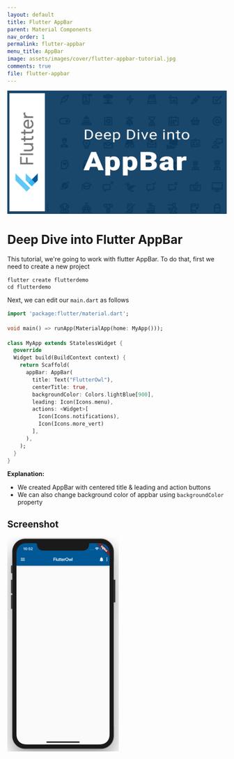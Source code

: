 ```yaml
---
layout: default
title: Flutter AppBar
parent: Material Components
nav_order: 1
permalink: flutter-appbar
menu_title: AppBar
image: assets/images/cover/flutter-appbar-tutorial.jpg
comments: true
file: flutter-appbar
---
```


<img src="assets/images/cover/flutter-appbar-tutorial.jpg">

# Deep Dive into Flutter AppBar 

This tutorial, we're going to work with flutter AppBar. To do that, first we need to create a new project

    flutter create flutterdemo
    cd flutterdemo

Next, we can edit our `main.dart` as follows

```dart
import 'package:flutter/material.dart';

void main() => runApp(MaterialApp(home: MyApp()));

class MyApp extends StatelessWidget {
  @override
  Widget build(BuildContext context) {
    return Scaffold(
      appBar: AppBar(
        title: Text("FlutterOwl"),
        centerTitle: true,
        backgroundColor: Colors.lightBlue[900],
        leading: Icon(Icons.menu),
        actions: <Widget>[
          Icon(Icons.notifications),
          Icon(Icons.more_vert)
        ],
      ),
    );
  }
}
```
**Explanation:**

- We created AppBar with centered title & leading and action buttons
- We can also change background color of appbar using `backgroundColor` property

## Screenshot

<img src="/assets/images/screenshots/components/flutter-appbar-example.png">